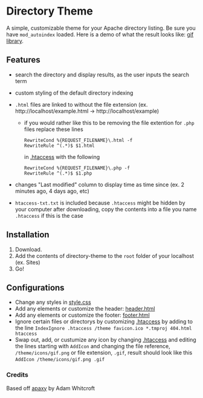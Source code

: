 # Directory Theme
A simple, customizable theme for your Apache directory listing.
Be sure you have ```mod_autoindex``` loaded. Here is a demo of what the result looks like: [gif library](http://hugtheef.com).

## Features

- search the directory and display results, as the user inputs the search term
- custom styling of the default directory indexing
- ```.html``` files are linked to without the file extension (ex. http://localhost/example.html -> http://localhost/example)

	- if you would rather like this to be removing the file extention for ```.php``` files replace these lines 

		```
		RewriteCond %{REQUEST_FILENAME}\.html -f
		RewriteRule ^(.*)$ $1.html
		```

		in [.htaccess](https://github.com/jfrazelle/directory-theme/blob/master/.htaccess) with the following

		```
		RewriteCond %{REQUEST_FILENAME}\.php -f
		RewriteRule ^(.*)$ $1.php
		```
- changes "Last modified" column to display time as time since (ex. 2 minutes ago, 4 days ago, etc)
- ```htaccess-txt.txt``` is included because ```.htaccess``` might be hidden by your computer after downloading, copy the contents into a file you name ```.htaccess``` if this is the case

## Installation

1. Download.
2. Add the contents of directory-theme to the ```root``` folder of your localhost (ex. Sites)
3. Go!

## Configurations

- Change any styles in [style.css](https://github.com/jfrazelle/directory-theme/blob/master/theme/style.css)
- Add any elements or customize the header:  [header.html](https://github.com/jfrazelle/directory-theme/blob/master/theme/header.html)
- Add any elements or customize the footer:  [footer.html](https://github.com/jfrazelle/directory-theme/blob/master/theme/footer.html)
- Ignore certain files or directorys by customizing [.htaccess](https://github.com/jfrazelle/directory-theme/blob/master/.htaccess) by adding to the line ```IndexIgnore .htaccess /theme favicon.ico *.tmproj 404.html htaccess```
- Swap out, add, or custumize any icon by changing [.htaccess](https://github.com/jfrazelle/directory-theme/blob/master/.htaccess) and editing the lines starting with ```AddIcon``` and changing the file reference, ```/theme/icons/gif.png``` or file extension, ```.gif```, result should look like this ```AddIcon /theme/icons/gif.png .gif```


### Credits

Based off [apaxy](https://github.com/AdamWhitcroft/Apaxy) by Adam Whitcroft 